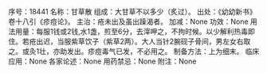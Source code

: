 序号：18441
名称：甘草散
组成：大甘草不以多少（炙过）。
出处：《幼幼新书》卷十八引《疹痘论》。
主治：疮未出及虽出躁渴者。
加减：None
功效：None
用法用量：每服1钱或2钱,水1盏，煎至6分，去滓呷之，不拘时候。以少解利热毒即住。若疮出迟，当服紫草饮子（紫草2两）。大人当针2腕砚子骨间，男左女右取之。或灸1壮，亦助发出。疹痘毒气已发，不必用之。
制备方法：上为细末。
临床应用：None
各家论述：None
用药禁忌：None
附注：None
